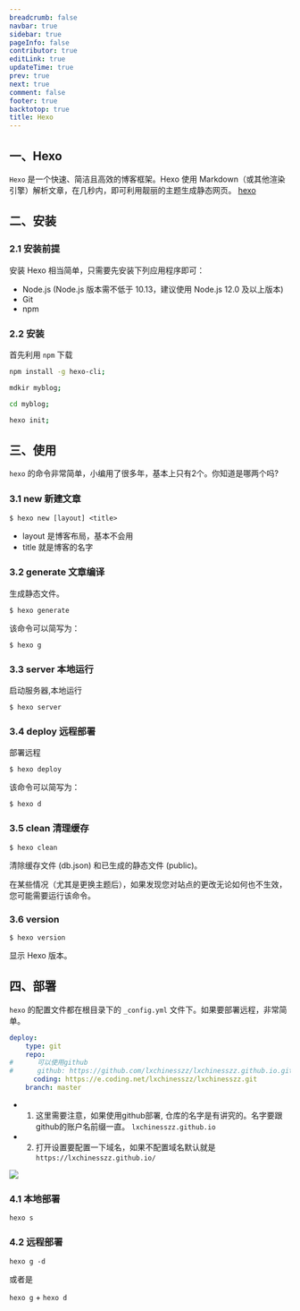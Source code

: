 ```yaml
---
breadcrumb: false
navbar: true
sidebar: true
pageInfo: false
contributor: true
editLink: true
updateTime: true
prev: true
next: true
comment: false
footer: true
backtotop: true
title: Hexo
---
```


## 一、Hexo

`Hexo` 是一个快速、简洁且高效的博客框架。Hexo 使用 Markdown（或其他渲染引擎）解析文章，在几秒内，即可利用靓丽的主题生成静态网页。
[hexo](https://hexo.io/zh-cn/)

## 二、安装

### 2.1 安装前提

安装 Hexo 相当简单，只需要先安装下列应用程序即可：

- Node.js (Node.js 版本需不低于 10.13，建议使用 Node.js 12.0 及以上版本)
- Git
- npm

### 2.2 安装

首先利用 `npm` 下载 

```bash
npm install -g hexo-cli;

mdkir myblog;

cd myblog;

hexo init;
```


## 三、使用

`hexo` 的命令非常简单，小编用了很多年，基本上只有2个。你知道是哪两个吗? 

### 3.1 new 新建文章

`$ hexo new [layout] <title>`

- layout 是博客布局，基本不会用
- title 就是博客的名字

### 3.2 generate 文章编译

生成静态文件。

`$ hexo generate`

该命令可以简写为：

`$ hexo g`

### 3.3 server 本地运行

启动服务器,本地运行

`$ hexo server`

### 3.4 deploy 远程部署

部署远程

`$ hexo deploy`

该命令可以简写为：

`$ hexo d`

### 3.5 clean 清理缓存

`$ hexo clean`

清除缓存文件 (db.json) 和已生成的静态文件 (public)。

在某些情况（尤其是更换主题后），如果发现您对站点的更改无论如何也不生效，您可能需要运行该命令。

### 3.6 version

`$ hexo version`

显示 Hexo 版本。


## 四、部署

`hexo` 的配置文件都在根目录下的 `_config.yml` 文件下。如果要部署远程，非常简单。

```yml
deploy:
    type: git
    repo:
#      可以使用github    
#      github: https://github.com/lxchinesszz/lxchinesszz.github.io.git
      coding: https://e.coding.net/lxchinesszz/lxchinesszz.git
    branch: master
```


- 1. 这里需要注意，如果使用github部署, 仓库的名字是有讲究的。名字要跟github的账户名前缀一直。
`lxchinesszz.github.io`
- 2. 打开设置要配置一下域名，如果不配置域名默认就是 `https://lxchinesszz.github.io/`

![](https://img.springlearn.cn/blog/learn_1640502249000.png)

### 4.1 本地部署

`hexo s`

### 4.2 远程部署

`hexo g -d` 

或者是

`hexo g`  + `hexo d`

